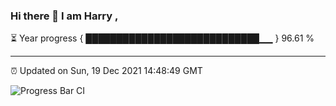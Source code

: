 ### Hi there 👋 I am Harry , 

⏳ Year progress { ████████████████████████████▁▁ } 96.61 %

---

⏰ Updated on Sun, 19 Dec 2021 14:48:49 GMT

![Progress Bar CI](https://github.com/duykhang68/duykhang68/workflows/Progress%20Bar%20CI/badge.svg)
